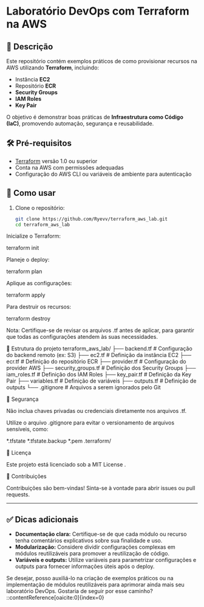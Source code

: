 # Laboratório DevOps com Terraform na AWS

## 🚀 Descrição

Este repositório contém exemplos práticos de como provisionar recursos na AWS utilizando **Terraform**, incluindo:

- Instância **EC2**
- Repositório **ECR**
- **Security Groups**
- **IAM Roles**
- **Key Pair**

O objetivo é demonstrar boas práticas de **Infraestrutura como Código (IaC)**, promovendo automação, segurança e reusabilidade.

## 🛠️ Pré-requisitos

- [Terraform](https://www.terraform.io/downloads.html) versão 1.0 ou superior
- Conta na AWS com permissões adequadas
- Configuração do AWS CLI ou variáveis de ambiente para autenticação

## 🔧 Como usar

1. Clone o repositório:

   ```bash
   git clone https://github.com/Ryevv/terraform_aws_lab.git
   cd terraform_aws_lab


Inicialize o Terraform:

terraform init


Planeje o deploy:

terraform plan


Aplique as configurações:

terraform apply


Para destruir os recursos:

terraform destroy


Nota: Certifique-se de revisar os arquivos .tf antes de aplicar, para garantir que todas as configurações atendem às suas necessidades.

📂 Estrutura do projeto
terraform_aws_lab/
├── backend.tf           # Configuração do backend remoto (ex: S3)
├── ec2.tf               # Definição da instância EC2
├── ecr.tf               # Definição do repositório ECR
├── provider.tf          # Configuração do provider AWS
├── security_groups.tf   # Definição dos Security Groups
├── iam_roles.tf         # Definição dos IAM Roles
├── key_pair.tf          # Definição da Key Pair
├── variables.tf         # Definição de variáveis
├── outputs.tf           # Definição de outputs
└── .gitignore           # Arquivos a serem ignorados pelo Git

🔐 Segurança

Não inclua chaves privadas ou credenciais diretamente nos arquivos .tf.

Utilize o arquivo .gitignore para evitar o versionamento de arquivos sensíveis, como:

*.tfstate
*.tfstate.backup
*.pem
.terraform/

📄 Licença

Este projeto está licenciado sob a MIT License
.

📢 Contribuições

Contribuições são bem-vindas! Sinta-se à vontade para abrir issues ou pull requests.


---

## ✅ Dicas adicionais

- **Documentação clara:** Certifique-se de que cada módulo ou recurso tenha comentários explicativos sobre sua finalidade e uso.
- **Modularização:** Considere dividir configurações complexas em módulos reutilizáveis para promover a reutilização de código.
- **Variáveis e outputs:** Utilize variáveis para parametrizar configurações e outputs para fornecer informações úteis após o deploy.

Se desejar, posso auxiliá-lo na criação de exemplos práticos ou na implementação de módulos reutilizáveis para aprimorar ainda mais seu laboratório DevOps. Gostaria de seguir por esse caminho?
::contentReference[oaicite:0]{index=0}
 
